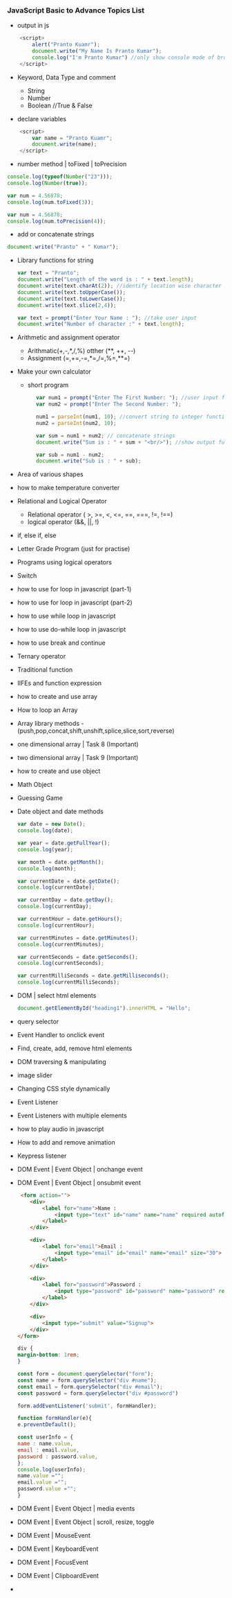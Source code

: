 ### JavaScript Basic to Advance Topics List

- output in js
```js
    <script>
        alert("Pranto Kuamr");
        document.write("My Name Is Pranto Kumar");
        console.log("I'm Pranto Kumar") //only show console mode of browser
    </script>
```

- Keyword, Data Type and comment
  - String
  - Number
  - Boolean //True & False
    
- declare variables
```js
    <script>
        var name = "Pranto Kuamr";
        document.write(name);
    </script>
```

- number method | toFixed | toPrecision
```js
console.log(typeof(Number("23")));
console.log(Number(true));
```

```js
var num = 4.56878;
console.log(num.toFixed(3));
```
```js
var num = 4.56878;
console.log(num.toPrecision(4));
```

- add or concatenate strings
```js
document.write("Pranto" + " Kumar");
```
  
- Library functions for string
  ```js
  var text = "Pranto";
  document.write("Length of the word is : " + text.length);
  document.write(text.charAt(2)); //identify location wise character
  document.write(text.toUpperCase());
  document.write(text.toLowerCase());
  document.write(text.slice(2,4));
  ```
  
  ```js
  var text = prompt("Enter Your Name : "); //take user input
  document.write("Number of character :" + text.length);
  ```

  
- Arithmetic and assignment operator
  - Arithmatic(+,-,*,/,%) otther (**, ++, --)
  - Assignment (=,+=,-=,*=,/=,%=,**=)

- Make your own calculator
  
   - short program
  ```js
        var num1 = prompt("Enter The First Number: "); //user input function
        var num2 = prompt("Enter The Second Number: ");

        num1 = parseInt(num1, 10); //convert string to integer function
        num2 = parseInt(num2, 10);

        var sum = num1 + num2; // concatenate strings
        document.write("Sum is : " + sum + "<br/>"); //show output function

        var sub = num1 - num2;
        document.write("Sub is : " + sub);
  ```

- Area of various shapes
- how to make temperature converter
- Relational and Logical Operator
   - Relational operator ( >, >=, <, <=, ==, ===, !=, !==)
   - logical operator (&&, ||, !)
     
- if, else if, else
- Letter Grade Program (just for practise)
- Programs using logical operators
- Switch
- how to use for loop in javascript (part-1)
- how to use for loop in javascript (part-2)
- how to use while loop in javascript
- how to use do-while loop in javascript
- how to use break and continue
- Ternary operator
- Traditional function
- IIFEs and function expression
- how to create and use array
- How to loop an Array
- Array library methods -(push,pop,concat,shift,unshift,splice,slice,sort,reverse)
- one dimensional array | Task 8 (Important)
- two dimensional array | Task 9 (Important)
- how to create and use object
- Math Object
- Guessing Game
- Date object and date methods
    ```js
    var date = new Date();
    console.log(date);
    
    var year = date.getFullYear();
    console.log(year);
    
    var month = date.getMonth();
    console.log(month);
    
    var currentDate = date.getDate();
    console.log(currentDate);
    
    var currentDay = date.getDay();
    console.log(currentDay);
    
    var currentHour = date.getHours();
    console.log(currentHour);
    
    var currentMinutes = date.getMinutes();
    console.log(currentMinutes);
    
    var currentSeconds = date.getSeconds();
    console.log(currentSeconds);
    
    var currentMilliSeconds = date.getMilliseconds();
    console.log(currentMilliSeconds);
    ```
- DOM | select html elements
   ```js
   document.getElementById("heading1").innerHTML = "Hello";
   ```
- query selector
- Event Handler to onclick event
- Find, create, add, remove html elements
- DOM traversing & manipulating
- image slider
- Changing CSS style dynamically
- Event Listener
- Event Listeners with multiple elements
- how to play audio in javascript
- How to add and remove animation
- Keypress listener
- DOM Event | Event Object | onchange event
- DOM Event | Event Object | onsubmit event
    ```html
     <form action="">
        <div>
            <label for="name">Name :
                <input type="text" id="name" name="name" required autofocus>
            </label>
        </div>

        <div>
            <label for="email">Email :
                <input type="email" id="email" name="email" size="30">
            </label>
        </div>

        <div>
            <label for="password">Password :
                <input type="password" id="password" name="password" required minlength="4" maxlength="8">
            </label>
        </div>

        <div>
            <input type="submit" value="Signup">
        </div>
    </form>
    ```

    ```css
    div {
    margin-bottom: 1rem;
    }
    ```
    ```js
    const form = document.querySelector("form");
    const name = form.querySelector("div #name");
    const email = form.querySelector("div #email");
    const password = form.querySelector("div #password")

    form.addEventListener('submit', formHandler);

    function formHandler(e){
    e.preventDefault();

   const userInfo = {
    name : name.value,
    email : email.value,
    password : password.value,
   };
   console.log(userInfo);
   name.value ="";
   email.value ="";
   password.value ="";
   }
    ```
- DOM Event | Event Object | media events
- DOM Event | Event Object | scroll, resize, toggle
- DOM Event | MouseEvent
- DOM Event | KeyboardEvent
- DOM Event | FocusEvent
- DOM Event | ClipboardEvent
- 
 

























